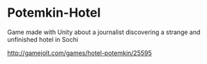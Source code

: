 # Potemkin-Hotel
Game made with Unity about a journalist discovering a strange and unfinished hotel in Sochi

http://gamejolt.com/games/hotel-potemkin/25595
